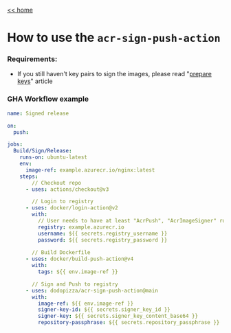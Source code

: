 [<< home](../README.md)

# How to use the `acr-sign-push-action`

### Requirements:
* If you still haven't key pairs to sign the images, please read "[prepare keys](./prepare_keys.md)" article

### GHA Workflow example

```yaml
name: Signed release

on:
  push:

jobs:
  Build/Sign/Release:
    runs-on: ubuntu-latest
    env:
      image-ref: example.azurecr.io/nginx:latest
    steps:
        // Checkout repo
      - uses: actions/checkout@v3

        // Login to registry
      - uses: docker/login-action@v2
        with:
          // User needs to have at least "AcrPush", "AcrImageSigner" roles
          registry: example.azurecr.io
          username: ${{ secrets.registry_username }}
          password: ${{ secrets.registry_password }}
          
        // Build Dockerfile
      - uses: docker/build-push-action@v4
        with:
          tags: ${{ env.image-ref }}

        // Sign and Push to registry
      - uses: dodopizza/acr-sign-push-action@main
        with:
          image-ref: ${{ env.image-ref }}
          signer-key-id: ${{ secrets.signer_key_id }}
          signer-key: ${{ secrets.signer_key_content_base64 }}
          repository-passphrase: ${{ secrets.repository_passphrase }}
```
